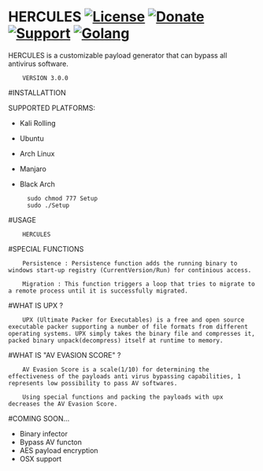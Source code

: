 # HERCULES [![License](https://img.shields.io/github/license/mashape/apistatus.svg?maxAge=2592000)](https://raw.githubusercontent.com/EgeBalci/HERCULES/master/LICENSE)  [![Donate](https://img.shields.io/badge/Donate-Patreon-green.svg)](http://patreon.com/user?u=3556027) [![Support](https://img.shields.io/badge/Support-Mail-red.svg)](https://github.com/EgeBalci/HERCULES/wiki) [![Golang](https://img.shields.io/badge/Go-1.6-blue.svg)](https://golang.org)

HERCULES is a customizable payload generator that can bypass all antivirus software.


		VERSION 3.0.0
		
	
#INSTALLATTION

SUPPORTED PLATFORMS:

- Kali Rolling
- Ubuntu
- Arch Linux
- Manjaro
- Black Arch



		sudo chmod 777 Setup
		sudo ./Setup


#USAGE

		HERCULES


#SPECIAL FUNCTIONS


		Persistence : Persistence function adds the running binary to windows start-up registry (CurrentVersion/Run) for continious access.
		
		Migration : This function triggers a loop that tries to migrate to a remote process until it is successfully migrated. 

#WHAT IS UPX ?

		UPX (Ultimate Packer for Executables) is a free and open source executable packer supporting a number of file formats from different operating systems. UPX simply takes the binary file and compresses it, packed binary unpack(decompress) itself at runtime to memory.
		
#WHAT IS "AV EVASION SCORE" ?

		AV Evasion Score is a scale(1/10) for determining the effectiveness of the payloads anti virus bypassing capabilities, 1 represents low possibility to pass AV softwares.
		
		Using special functions and packing the payloads with upx decreases the AV Evasion Score.
		
		
		
#COMING SOON...

- Binary infector
- Bypass AV functon
- AES payload encryption
- OSX support

		
